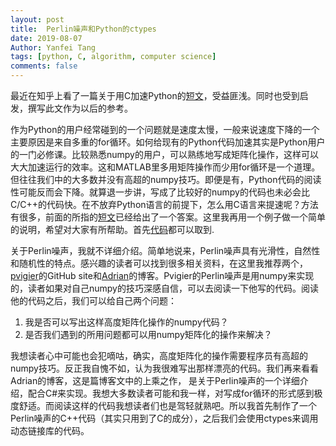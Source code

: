 ```yaml
---
layout: post
title:  Perlin噪声和Python的ctypes
date: 2019-08-07
Author: Yanfei Tang
tags: [python, C, algorithm, computer science]
comments: false
---
```


最近在知乎上看了一篇关于用C加速Python的[短文](https://zhuanlan.zhihu.com/p/76058539)，受益匪浅。同时也受到启发，撰写此文作为以后的参考。

<!-- more -->

作为Python的用户经常碰到的一个问题就是速度太慢，一般来说速度下降的一个主要原因是来自多重的for循环。如何给现有的Python代码加速其实是Python用户的一门必修课。比较熟悉numpy的用户，可以熟练地写成矩阵化操作，这样可以大大加速运行的效率。这和MATLAB里多用矩阵操作而少用for循环是一个道理。但往往我们中的大多数并没有高超的numpy技巧。即便是有，Python代码的阅读性可能反而会下降。就算退一步讲，写成了比较好的numpy的代码也未必会比C/C++的代码快。在不放弃Python语言的前提下，怎么用C语言来提速呢？方法有很多，前面的所指的[短文](https://zhuanlan.zhihu.com/p/76058539)已经给出了一个答案。这里我再用一个例子做一个简单的说明，希望对大家有所帮助。首先[代码](https://github.com/yanfeit/PerlinNoise)都可以取到.

关于Perlin噪声，我就不详细介绍。简单地说来，Perlin噪声具有光滑性，自然性和随机性的特点。感兴趣的读者可以找到很多相关资料，在这里我推荐两个，[pvigier](https://github.com/pvigier/perlin-numpy)的GitHub site和[Adrian](https://flafla2.github.io/2014/08/09/perlinnoise.html)的博客。Pvigier的Perlin噪声是用numpy来实现的，读者如果对自己numpy的技巧深感自信，可以去阅读一下他写的代码。阅读他的代码之后，我们可以给自己两个问题：

1. 我是否可以写出这样高度矩阵化操作的numpy代码？
2. 是否我们遇到的所用问题都可以用numpy矩阵化的操作来解决？

我想读者心中可能也会犯嘀咕，确实，高度矩阵化的操作需要程序员有高超的numpy技巧。反正我自愧不如，认为我很难写出那样漂亮的代码。我们再来看看Adrian的博客，这是篇博客文中的上乘之作， 是关于Perlin噪声的一个详细介绍，配合C#来实现。我想大多数读者可能和我一样，对写成for循环的形式感到极度舒适。而阅读这样的代码我想读者们也是驾轻就熟吧。所以我首先制作了一个Perlin噪声的C++代码（其实只用到了C的成分），之后我们会使用ctypes来调用动态链接库的代码。
